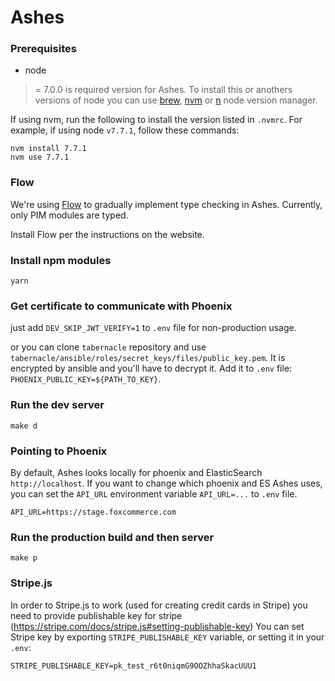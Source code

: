 # Ashes

### Prerequisites

* node

>= 7.0.0 is required version for Ashes.
To install this or anothers versions of node you can use [brew](http://brew.sh), [nvm](https://github.com/creationix/nvm) or [n](https://github.com/tj/n) node version manager.

If using nvm, run the following to install the version listed in `.nvmrc`. For example, if using node `v7.7.1`, follow these commands:

```
nvm install 7.7.1
nvm use 7.7.1
```

### Flow

We're using [Flow](https://flowtype.org) to gradually implement type checking in Ashes. Currently, only PIM modules are typed.

Install Flow per the instructions on the website.

### Install npm modules

```
yarn
```

### Get certificate to communicate with Phoenix

just add `DEV_SKIP_JWT_VERIFY=1` to `.env` file for non-production usage.

or you can clone `tabernacle` repository and use `tabernacle/ansible/roles/secret_keys/files/public_key.pem`. It is encrypted by ansible and you'll have to decrypt it. Add it to `.env` file: `PHOENIX_PUBLIC_KEY=${PATH_TO_KEY}`.

### Run the dev server

```
make d
```

### Pointing to Phoenix

By default, Ashes looks locally for phoenix and ElasticSearch `http://localhost`. If you want to change
which phoenix and ES Ashes uses, you can set the `API_URL` environment variable `API_URL=...` to `.env` file.

```
API_URL=https://stage.foxcommerce.com
```

### Run the production build and then server

```
make p
```

### Stripe.js

In order to Stripe.js to work (used for creating credit cards in Stripe) you need to provide publishable key for stripe (https://stripe.com/docs/stripe.js#setting-publishable-key)
You can set Stripe key by exporting `STRIPE_PUBLISHABLE_KEY` variable, or setting it in your `.env`:

  `STRIPE_PUBLISHABLE_KEY=pk_test_r6t0niqmG9OOZhhaSkacUUU1`
